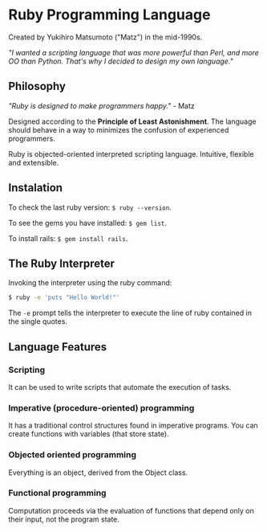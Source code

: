 # Ruby Programming Language

Created by Yukihiro Matsumoto ("Matz") in the mid-1990s.

*"I wanted a scripting language that was more powerful than Perl, and more OO
than Python. That's why I decided to design my own language."*

## Philosophy

*"Ruby is designed to make programmers happy."* - Matz

Designed according to the **Principle of Least Astonishment**. The language should behave
in a way to minimizes the confusion of experienced programmers.

Ruby is objected-oriented interpreted scripting language. Intuitive, flexible and extensible.

## Instalation

To check the last ruby version: `$ ruby --version`.

To see the gems you have installed: `$ gem list`.

To install rails: `$ gem install rails`.

## The Ruby Interpreter
Invoking the interpreter using the ruby command:
```bash
$ ruby -e 'puts "Hello World!"'
```
The `-e` prompt tells the interpreter to execute the line of ruby contained in the single quotes.

## Language Features

### Scripting
It can be used to write scripts that automate the execution of tasks.

### Imperative (procedure-oriented) programming
It has a traditional control structures found in imperative programs. You can create functions with variables (that store state).

### Objected oriented programming
Everything is an object, derived from the Object class.

### Functional programming
Computation proceeds via the evaluation of functions that depend only on their input, not the program state.
